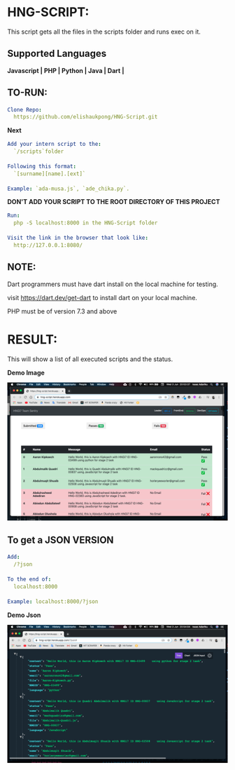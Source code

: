 # HNG-SCRIPT:

This script gets all the files in the scripts folder and runs exec on it.

## Supported Languages
**Javascript | PHP | Python | Java | Dart |**

## TO-RUN:

```yaml
Clone Repo:
  https://github.com/elishaukpong/HNG-Script.git
```
**Next**
```yaml
Add your intern script to the:
  `/scripts`folder 

Following this format:
  `[surname][name].[ext]`

Example: `ada-musa.js`, `ade_chika.py`.
```


**DON'T ADD YOUR SCRIPT TO THE ROOT DIRECTORY OF THIS PROJECT**
```yaml
Run:
  php -S localhost:8000 in the HNG-Script folder

Visit the link in the browser that look like:
  http://127.0.0.1:8080/
```

## NOTE:

Dart programmers must have dart install on the local machine for testing.

visit https://dart.dev/get-dart to install dart on your local machine.

PHP must be of version 7.3 and above

# RESULT:

This will show a list of all executed scripts and the status.

**Demo Image**
<p align="center">
<img src="Demo-Images/htmlImage.png" height="" width="1280"  alt="imageView Demo"/>
</p>

## To get a JSON VERSION

```yaml
Add:
  /?json
  
To the end of:
  localhost:8000
  
Example: localhost:8000/?json
```

**Demo Json**
<p align="center">
<img src="Demo-Images/jsonImage.png" height="" width="1280"  alt="jsonView Demo"/>
</p>
